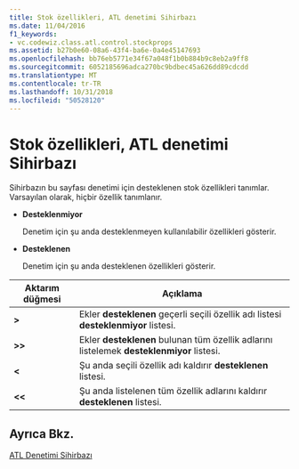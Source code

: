 ```yaml
---
title: Stok özellikleri, ATL denetimi Sihirbazı
ms.date: 11/04/2016
f1_keywords:
- vc.codewiz.class.atl.control.stockprops
ms.assetid: b27b0e60-08a6-43f4-ba6e-0a4e45147693
ms.openlocfilehash: bb76eb5771e34f67a048f1b0b884b9c8eb2a9ff8
ms.sourcegitcommit: 6052185696adca270bc9bdbec45a626dd89cdcdd
ms.translationtype: MT
ms.contentlocale: tr-TR
ms.lasthandoff: 10/31/2018
ms.locfileid: "50528120"
---
```

# <a name="stock-properties-atl-control-wizard"></a>Stok özellikleri, ATL denetimi Sihirbazı

Sihirbazın bu sayfası denetimi için desteklenen stok özellikleri tanımlar. Varsayılan olarak, hiçbir özellik tanımlanır.

- **Desteklenmiyor**

   Denetim için şu anda desteklenmeyen kullanılabilir özellikleri gösterir.

- **Desteklenen**

   Denetim için şu anda desteklenen özellikleri gösterir.

|Aktarım düğmesi|Açıklama|
|---------------------|-----------------|
|**>**|Ekler **desteklenen** geçerli seçili özellik adı listesi **desteklenmiyor** listesi.|
|**>>**|Ekler **desteklenen** bulunan tüm özellik adlarını listelemek **desteklenmiyor** listesi.|
|**\<**|Şu anda seçili özellik adı kaldırır **desteklenen** listesi.|
|**\<\<**|Şu anda listelenen tüm özellik adlarını kaldırır **desteklenen** listesi.|

## <a name="see-also"></a>Ayrıca Bkz.

[ATL Denetimi Sihirbazı](../../atl/reference/atl-control-wizard.md)

